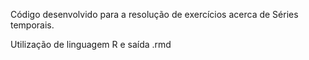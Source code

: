 Código desenvolvido para a resolução de exercícios acerca de Séries temporais.

Utilização de linguagem R e saída .rmd

